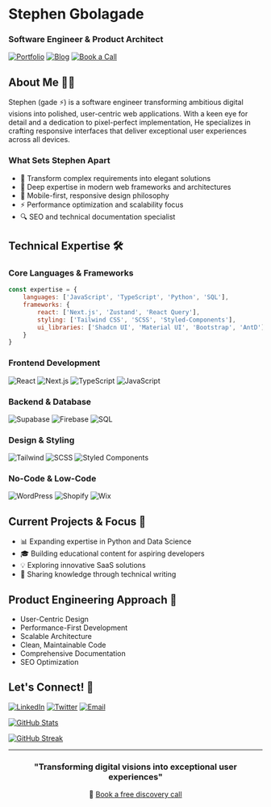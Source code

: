 <div align="">
  
# Stephen Gbolagade
### Software Engineer & Product Architect

[![Portfolio](https://img.shields.io/badge/Portfolio-stephengade.com-4CAF50?style=for-the-badge)](https://www.stephengade.com)
[![Blog](https://img.shields.io/badge/Technical_Blog-dev.to-0A0A0A?style=for-the-badge&logo=dev.to)](https://dev.to/stephengade)
[![Book a Call](https://img.shields.io/badge/Book_a_Call-Calendly-006BFF?style=for-the-badge)](https://calendly.com/stephengade)

</div>

## About Me 👨‍💻

Stephen (gade ⚡) is a software engineer transforming ambitious digital visions into polished, user-centric web applications. With a keen eye for detail and a dedication to pixel-perfect implementation, He specializes in crafting responsive interfaces that deliver exceptional user experiences across all devices.

### What Sets Stephen Apart

- 🎯 Transform complex requirements into elegant solutions
- 🌟 Deep expertise in modern web frameworks and architectures
- 📱 Mobile-first, responsive design philosophy
- ⚡ Performance optimization and scalability focus
- 🔍 SEO and technical documentation specialist

## Technical Expertise 🛠️

### Core Languages & Frameworks
```javascript
const expertise = {
    languages: ['JavaScript', 'TypeScript', 'Python', 'SQL'],
    frameworks: {
        react: ['Next.js', 'Zustand', 'React Query'],
        styling: ['Tailwind CSS', 'SCSS', 'Styled-Components'],
        ui_libraries: ['Shadcn UI', 'Material UI', 'Bootstrap', 'AntD']
    }
}
```

### Frontend Development
![React](https://img.shields.io/badge/React-Expert-61DAFB?style=for-the-badge&logo=react)
![Next.js](https://img.shields.io/badge/Next.js-Advanced-000000?style=for-the-badge&logo=next.js)
![TypeScript](https://img.shields.io/badge/TypeScript-Advanced-3178C6?style=for-the-badge&logo=typescript)
![JavaScript](https://img.shields.io/badge/JavaScript-Expert-F7DF1E?style=for-the-badge&logo=javascript)

### Backend & Database
![Supabase](https://img.shields.io/badge/Supabase-Proficient-3ECF8E?style=for-the-badge&logo=supabase)
![Firebase](https://img.shields.io/badge/Firebase-Advanced-FFCA28?style=for-the-badge&logo=firebase)
![SQL](https://img.shields.io/badge/SQL-Intermediate-4479A1?style=for-the-badge&logo=postgresql)

### Design & Styling
![Tailwind](https://img.shields.io/badge/Tailwind_CSS-Expert-38B2AC?style=for-the-badge&logo=tailwind-css)
![SCSS](https://img.shields.io/badge/SCSS-Advanced-CC6699?style=for-the-badge&logo=sass)
![Styled Components](https://img.shields.io/badge/Styled_Components-Advanced-DB7093?style=for-the-badge&logo=styled-components)

### No-Code & Low-Code
![WordPress](https://img.shields.io/badge/WordPress-Expert-21759B?style=for-the-badge&logo=wordpress)
![Shopify](https://img.shields.io/badge/Shopify-Advanced-7AB55C?style=for-the-badge&logo=shopify)
![Wix](https://img.shields.io/badge/Wix-Proficient-0C6EFC?style=for-the-badge&logo=wix)


## Current Projects & Focus 🎯

- 📊 Expanding expertise in Python and Data Science
- 🎓 Building educational content for aspiring developers
- 💡 Exploring innovative SaaS solutions
- 📝 Sharing knowledge through technical writing

## Product Engineering Approach 💭

- User-Centric Design
- Performance-First Development
- Scalable Architecture
- Clean, Maintainable Code
- Comprehensive Documentation
- SEO Optimization

## Let's Connect! 🤝

[![LinkedIn](https://img.shields.io/badge/LinkedIn-Connect-0077B5?style=for-the-badge&logo=linkedin)](https://linkedin.com/in/solgade)
[![Twitter](https://img.shields.io/badge/Twitter-Follow-1DA1F2?style=for-the-badge&logo=twitter)](https://twitter.com/stephen_olgade)
[![Email](https://img.shields.io/badge/Email-Contact-D14836?style=for-the-badge&logo=gmail)](mailto:hello@stephengade.com)

<div align="">

[![GitHub Stats](https://github-readme-stats.vercel.app/api?username=stephengade&show_icons=true&theme=tokyonight)](https://github.com/stephengade)

[![GitHub Streak](https://github-readme-streak-stats.herokuapp.com/?user=stephengade&theme=tokyonight)](https://github.com/stephengade)

</div>

---
<div align="center">
  
### "Transforming digital visions into exceptional user experiences"
📅 [Book a free discovery call](https://calendly.com/gade0x/hire)

</div>
